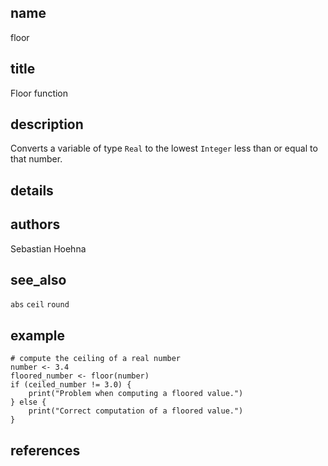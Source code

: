 ## name
floor
## title
Floor function
## description
Converts a variable of type `Real` to the lowest `Integer` 
less than or equal to that number.
## details
## authors
Sebastian Hoehna
## see_also
`abs`
`ceil`
`round`
## example
	# compute the ceiling of a real number
	number <- 3.4
	floored_number <- floor(number)
	if (ceiled_number != 3.0) {
	    print("Problem when computing a floored value.")
	} else {
	    print("Correct computation of a floored value.")
	}
## references
